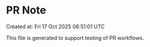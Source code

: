 # PR Note

Created at: Fri 17 Oct 2025 06:51:01 UTC

This file is generated to support testing of PR workflows.
